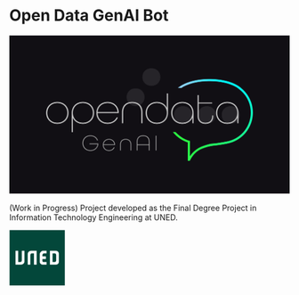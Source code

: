 # Open Data GenAI Bot

![Logo Open Data](./images/ODGenAI_logo.png)

(Work in Progress)
Project developed as the Final Degree Project in Information Technology Engineering at UNED.

[<img src="./images/UNED_logo.jpg" width="100" />](./images/UNED_logo.jpg)
